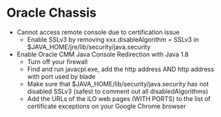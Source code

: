 # Oracle Chassis

- Cannot access remote console due to certification issue
  - Enable SSLv3 by removing xxx.disableAlgorithm = SSLv3 in $JAVA_HOME/jre/lib/security/java.security
- Enable Oracle CMM Java Console Redirection with Java 1.8
  - Turn off your firewall
  - Find and run javacpl.exe, add the http address AND http address with port used by blade
  - Make sure that $JAVA_HOME/lib/security/java.security has not disabled SSLv3 (safest to comment out all disabledAlgorithms)
  - Add the URLs of the iLO web pages (WITH PORTS) to the list of certificate exceptions on your Google Chrome browser